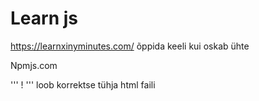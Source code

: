# Learn js

https://learnxinyminutes.com/ õppida keeli kui oskab ühte

Npmjs.com 

'''
!
'''
loob  korrektse tühja html faili